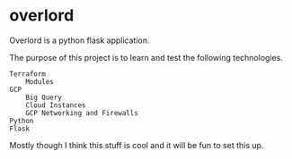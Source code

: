 # overlord

Overlord is a python flask application.

The purpose of this project is to learn and test the following technologies.

    Terraform
        Modules
    GCP
        Big Query
        Cloud Instances
        GCP Networking and Firewalls
    Python
    Flask

Mostly though I think this stuff is cool and it will be fun to set this up.